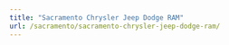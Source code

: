 ```yaml
---
title: "Sacramento Chrysler Jeep Dodge RAM"
url: /sacramento/sacramento-chrysler-jeep-dodge-ram/
---
```

